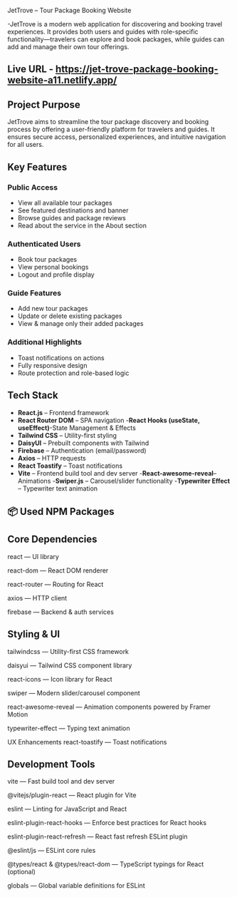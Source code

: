 JetTrove – Tour Package Booking Website

-JetTrove is a modern web application for discovering and booking travel experiences. It provides both users and guides with role-specific functionality—travelers can explore and book packages, while guides can add and manage their own tour offerings.

## Live URL - https://jet-trove-package-booking-website-a11.netlify.app/


## Project Purpose

JetTrove aims to streamline the tour package discovery and booking process by offering a user-friendly platform for travelers and guides. It ensures secure access, personalized experiences, and intuitive navigation for all users.

## Key Features

### Public Access
- View all available tour packages
- See featured destinations and banner
- Browse guides and package reviews
- Read about the service in the About section

### Authenticated Users
- Book tour packages
- View  personal bookings
- Logout and profile display

### Guide Features
- Add new tour packages
- Update or delete existing packages
- View & manage only their added packages

### Additional Highlights
- Toast notifications on actions
- Fully responsive design
- Route protection and role-based logic


## Tech Stack

- **React.js** – Frontend framework
- **React Router DOM** – SPA navigation
-**React Hooks (useState, useEffect)**-State Management & Effects
- **Tailwind CSS** – Utility-first styling
- **DaisyUI** – Prebuilt components with Tailwind
- **Firebase** – Authentication (email/password)
- **Axios** – HTTP requests
- **React Toastify** – Toast notifications
- **Vite** – Frontend build tool and dev server
-**React-awesome-reveal**– Animations
-**Swiper.js** – Carousel/slider functionality
-**Typewriter Effect** – Typewriter text animation



## 📦 Used NPM Packages
## Core Dependencies
react — UI library

react-dom — React DOM renderer

react-router — Routing for React

axios — HTTP client

firebase — Backend & auth services

## Styling & UI
tailwindcss — Utility-first CSS framework

daisyui — Tailwind CSS component library

react-icons — Icon library for React

swiper — Modern slider/carousel component

react-awesome-reveal — Animation components powered by Framer Motion

typewriter-effect — Typing text animation

UX Enhancements
react-toastify — Toast notifications

## Development Tools
vite — Fast build tool and dev server

@vitejs/plugin-react — React plugin for Vite

eslint — Linting for JavaScript and React

eslint-plugin-react-hooks — Enforce best practices for React hooks

eslint-plugin-react-refresh — React fast refresh ESLint plugin

@eslint/js — ESLint core rules

@types/react & @types/react-dom — TypeScript typings for React (optional)

globals — Global variable definitions for ESLint









